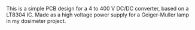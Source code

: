 This is a simple PCB design for a 4 to 400 V DC/DC converter, based on a LT8304 IC.
Made as a high voltage power supply for a Geiger-Muller lamp in my dosimeter project.